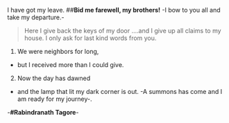 I have got my leave. ##**Bid me farewell, my brothers!**
-I bow to you all and take my departure.-


>Here I give back the keys of my door
....and I give up all claims to my house.
I only ask for last kind words from you.


1. We were neighbors for long,
* but I received more than I could give.
2. Now the day has dawned
* and the lamp that lit my dark corner is out.
-A summons has come and I am ready for my journey-.

-**#Rabindranath Tagore**-
